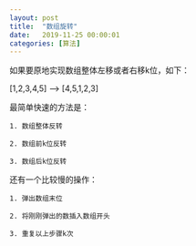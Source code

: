 ```yaml
---
layout: post
title:  "数组旋转"
date:   2019-11-25 00:00:01
categories: [算法]
---
```


如果要原地实现数组整体左移或者右移k位，如下：

[1,2,3,4,5] --> [4,5,1,2,3]

最简单快速的方法是：

	1. 数组整体反转

	2. 数组前k位反转

	3. 数组后k位反转

还有一个比较慢的操作：

	1. 弹出数组末位

	2. 将刚刚弹出的数插入数组开头

    3. 重复以上步骤k次